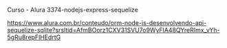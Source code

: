 Curso - Alura 3374-nodejs-express-sequelize

https://www.alura.com.br/conteudo/orm-node-js-desenvolvendo-api-sequelize-sqlite?srsltid=AfmBOorz1CXV31SVU7o9WyFlA48QYreRImx_vYh-5gRu8repFlHEdrtG
